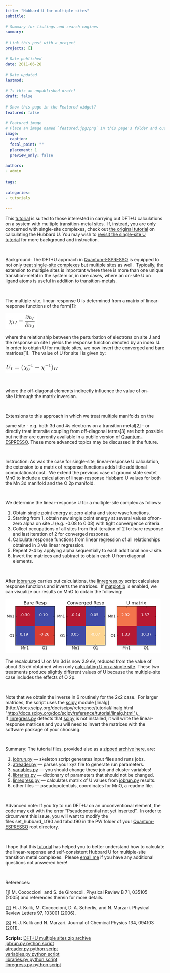 ```yaml
---
title: "Hubbard U for multiple sites"
subtitle: 

# Summary for listings and search engines
summary: 

# Link this post with a project
projects: []

# Date published
date: 2011-06-28

# Date updated
lastmod: 

# Is this an unpublished draft?
draft: false

# Show this page in the Featured widget?
featured: false

# Featured image
# Place an image named `featured.jpg/png` in this page's folder and customize its options here.
image:
  caption: 
  focal_point: ""
  placement: 1
  preview_only: false

authors:
- admin

tags:

categories:
- tutorials

---
```

This [tutorial](../) is suited to those interested in carrying out DFT+U calculations on a system with multiple transition-metal sites.  If, instead, you are only concerned with single-site complexes, check out [the original tutorial](../2011-05-31-calculating-hubbard-u/ "Calculating the Hubbard U") on calculating the Hubbard U. You may wish to [revisit the single-site U tutorial](../2011-05-31-calculating-hubbard-u/ "Calculating the Hubbard U") for more background and instruction.


 


Background: The DFT+U approach in [Quantum-ESPRESSO](http://quantum-espresso.org/ "http://quantum-espresso.org") is equipped to not only [treat single-site complexes](../2011-05-31-calculating-hubbard-u "Calculating the Hubbard U") but multiple sites as well.  Typically, the extension to multiple sites is important where there is more than one unique transition-metal in the system or, in rare cases, where an on-site U on ligand atoms is useful in addition to transition-metals.  


 


The multiple-site, linear-response U is determined from a matrix of linear-response functions of the form[1]:



![](chi-matrix.jpg)

where the relationship between the perturbation of electrons on site J and the response on site I yields the response function denoted by an index IJ. In order to obtain U for multiple sites, we now invert the converged and bare matrices[1].  The value of U for site I is given by:



![](u-matrix.jpg)

 


where the off-diagonal elements indirectly influence the value of on-site Uthrough the matrix inversion.  


 


Extensions to this approach in which we treat multiple manifolds on the 


same site - e.g. both 3d and 4s electrons on a transition metal[2] - or directly treat intersite coupling from off-diagonal terms[3] are both possible but neither are currently available in a public version of [Quantum-ESPRESSO](http://quantum-espresso.org/ "http://quantum-espresso.org"). These more advanced topics may be discussed in the future.


 


Instruction: As was the case for single-site, linear-response U calculation, the extension to a matrix of response functions adds little additional computational cost.  We extend the previous case of ground state sextet MnO to include a calculation of linear-response Hubbard U values for both the Mn 3d manifold and the O 2p manifold.


 


We determine the linear-response U for a multiple-site complex as follows:


1. Obtain single point energy at zero alpha and store wavefunctions.
2. Starting from 1, obtain new single point energy at several values ofnon-zero alpha on site J (e.g. -0.08 to 0.08) with tight convergence criteria.
3. Collect occupations of all sites from first iteration of 2 for bare response and last iteration of 2 for converged response.
4. Calculate response functions from linear regression of all relationships obtained in 3 via linear regression.
5. Repeat 2-4 by applying alpha sequentially to each additional non-J site.
6. Invert the matrices and subtract to obtain each U from diagonal elements.

 


After [jobrun.py](jobrun.py) carries out calculations, the [linregress.py](linregress.py) script calculates response functions and inverts the matrices.  If [matplotlib](http://matplotlib.org/ "http://matplotlib.org") is enabled, we can visualize our results on MnO to obtain the following:




![](shapeimage_2-27.png)



The recalculated U on Mn 3d is now 2.9 eV, reduced from the value of about 3.5 eV obtained when only [calculating U on a single site](calculating-hubbard-u "Calculating the Hubbard U"). These two treatments produce slightly different values of U because the multiple-site case includes the effects of O 2p.


 


Note that we obtain the inverse in 6 routinely for the 2x2 case.  For larger matrices, the script uses the [scipy](http://www.scipy.org/Installing_SciPy "http://www.scipy.org/Installing_SciPy") module [linalg](http://docs.scipy.org/doc/scipy/reference/tutorial/linalg.html "http://docs.scipy.org/doc/scipy/reference/tutorial/linalg.html").  If [linregress.py](linregress.py "linregress.py") detects that [scipy](http://www.scipy.org/Installing_SciPy "http://www.scipy.org/Installing_SciPy") is not installed, it will write the linear-response matrices and you will need to invert the matrices with the software package of your choosing.  


 


Summary: The tutorial files, provided also as a [zipped archive here](DFTUS-Tut.zip), are:


1. [jobrun.py](jobrun.py) — skeleton script generates input files and runs jobs.
2. [atreader.py](atreader.py) — parses your xyz file to generate run parameters.
3. [variables.py](variables.py) — you should change these job and cluster variables!
4. [libraries.py](libraries.py) — dictionary of parameters that should not be changed.
5. [linregress.py](linregress.py) — calculates matrix of U values from [jobrun.py](jobrun.py) results.
6. other files — pseudopotentials, coordinates for MnO, a readme file.

 


Advanced note: If you try to run DFT+U on an unconventional element, the code may exit with the error “Pseudopotential not yet inserted”.  In order to circumvent this issue, you will want to modify the files set\_hubbard\_l.f90 and tabd.f90 in the PW folder of your [Quantum-ESPRESSO](http://quantum-espresso.org/ "http://quantum-espresso.org") root directory.


 


I hope that this [tutorial](../) has helped you to better understand how to calculate the linear-response and self-consistent Hubbard U for multiple-site transition metal complexes.  Please [email me](mailto:hjkulikATmitDOTedu?subject=Questions%20about%20Hubbard%20U%20for%20multiple%20sites%20tutorial "mailto:hjkulikATmitDOTedu?subject=Questions about Hubbard U for multiple sites tutorial") if you have any additional questions not answered here!


 


References:


[[1](http://prb.aps.org/abstract/PRB/v71/i3/e035105 "http://prb.aps.org/abstract/PRB/v71/i3/e035105")] M. Cococcioni  and S. de Gironcoli. Physical Review B 71, 035105 (2005) and references therein for more details.


[[2](http://prl.aps.org/abstract/PRL/v97/i10/e103001 "http://prl.aps.org/abstract/PRL/v97/i10/e103001")] H. J. Kulik, M. Cococcioni, D. A. Scherlis, and N. Marzari. Physical Review Letters 97, 103001 (2006).  



[[3](http://jcp.aip.org/resource/1/jcpsa6/v134/i9/p094103_s1 "http://jcp.aip.org/resource/1/jcpsa6/v134/i9/p094103_s1")] H. J. Kulik and N. Marzari. Journal of Chemical Physics 134, 094103 (2011).

**Scripts:**
[DFT+U multiple sites zip archive](DFTUS-Tut.zip)  
[jobrun.py python script](jobrun.py)  
[atreader.py python script](atreader.py)  
[variables.py python script](variables.py)  
[libraries.py python script](libraries.py)  
[linregress.py python script](linregress.py)  
